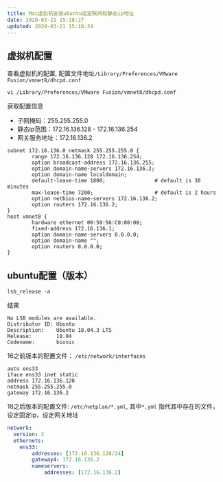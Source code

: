 ```yaml
---
title: Mac虚拟机安装ubuntu设定联网和静态ip地址
date: 2020-03-21 15:18:27
updated: 2020-03-21 15:18:34
---
```


## 虚拟机配置

查看虚拟机的配置, 配置文件地址`/Library/Preferences/VMware Fusion/vmnet8/dhcpd.conf`

```shell
vi /Library/Preferences/VMware Fusion/vmnet8/dhcpd.conf
```

获取配置信息

* 子网掩码：255.255.255.0
* 静态ip范围：172.16.136.128 - 172.16.136.254
* 网关服务地址：172.16.136.2

```shell
subnet 172.16.136.0 netmask 255.255.255.0 {
        range 172.16.136.128 172.16.136.254;
        option broadcast-address 172.16.136.255;
        option domain-name-servers 172.16.136.2;
        option domain-name localdomain;
        default-lease-time 1800;                # default is 30 minutes
        max-lease-time 7200;                    # default is 2 hours
        option netbios-name-servers 172.16.136.2;
        option routers 172.16.136.2;
}
host vmnet8 {
        hardware ethernet 00:50:56:C0:00:08;
        fixed-address 172.16.136.1;
        option domain-name-servers 0.0.0.0;
        option domain-name "";
        option routers 0.0.0.0;
}
```

## ubuntu配置（版本）

```shell
lsb_release -a
```

结果

```shell
No LSB modules are available.
Distributor ID: Ubuntu
Description:    Ubuntu 18.04.3 LTS
Release:        18.04
Codename:       bionic
```

16之前版本的配置文件： `/etc/network/interfaces`

```shell
auto ens33
iface ens33 inet static
address 172.16.136.128
netmask 255.255.255.0
gateway 172.16.136.2
```

18之后版本的配置文件: `/etc/netplan/*.yml`, 其中`*.yml` 指代其中存在的文件，设定固定ip，设定网关地址

```yaml
network:
  version: 2
  ethernets:
    ens33:
        addresses: [172.16.136.128/24]
        gateway4: 172.16.136.2
        nameservers:
            addresses: [172.16.136.2]
```
